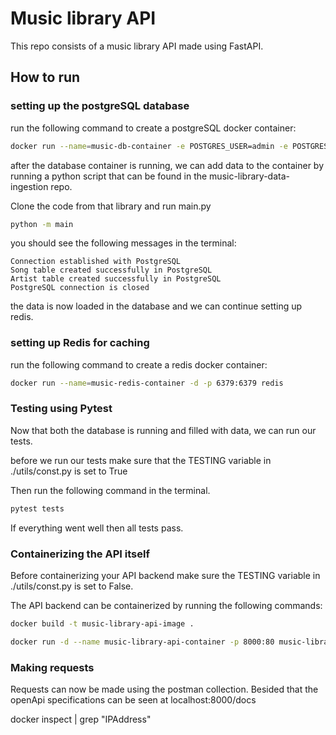 # Music library API

This repo consists of a music library API made using FastAPI.

## How to run

### setting up the postgreSQL database

run the following command to create a postgreSQL docker container:

```sh
docker run --name=music-db-container -e POSTGRES_USER=admin -e POSTGRES_PASSWORD=s3cret -e POSTGRES_DB=music-db -p 5432:5432 -d postgres
```

after the database container is running, we can add data to the container by running a python script that can be found in the music-library-data-ingestion repo.

Clone the code from that library and run main.py

```sh
python -m main
```

you should see the following messages in the terminal:

```
Connection established with PostgreSQL
Song table created successfully in PostgreSQL
Artist table created successfully in PostgreSQL
PostgreSQL connection is closed
```

the data is now loaded in the database and we can continue setting up redis.

### setting up Redis for caching

run the following command to create a redis docker container:

```sh
docker run --name=music-redis-container -d -p 6379:6379 redis
```

### Testing using Pytest

Now that both the database is running and filled with data, we can run our tests.

before we run our tests make sure that the TESTING variable in ./utils/const.py is set to True

Then run the following command in the terminal.

```sh
pytest tests
```

If everything went well then all tests pass.

### Containerizing the API itself

Before containerizing your API backend make sure the TESTING variable in ./utils/const.py is set to False.

The API backend can be containerized by running the following commands:

```sh
docker build -t music-library-api-image .
```

```sh
docker run -d --name music-library-api-container -p 8000:80 music-library-api-image
```

### Making requests

Requests can now be made using the postman collection. Besided that the openApi specifications can be seen at localhost:8000/docs

docker inspect <container id> | grep "IPAddress"
